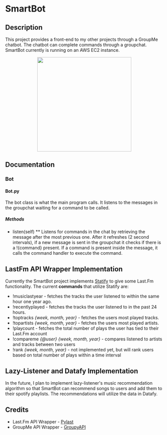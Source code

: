 # SmartBot

## Description
This project provides a front-end to my other projects through a GroupMe chatbot. The chatbot can complete commands through a groupchat. SmartBot currently is running on an AWS EC2 instance.

<p align="center">
  <img width="300" src="https://github.com/joshuarreid/SmartBot/blob/master/SmartBot.gif" />
</p>

## Documentation

### Bot

#### Bot.py
The bot class is what the main program calls. It listens to the messages in the groupchat waiting for a command to be called.

##### Methods

* listen(self)
** Listens for commands in the chat by retrieving the message after the most previous one. After it refreshes (2 second intervals), if a new message is sent in the groupchat it checks if there is a !{command} present. If a command is present inside the message, it calls the command handler to execute the command.



## LastFm API Wrapper Implementation
Currently the SmartBot project implements [Statify](https://github.com/joshuarreid/Statify) to give some Last.Fm functionality. The current **commands** that utilize Statify are:
* !musiclastyear - fetches the tracks the user listened to within the same hour one year ago.
* !recentlyplayed - fetches the tracks the user listened to in the past 24 hours.
* !toptracks *{week, month, year}* - fetches the users most played tracks. 
* !topartists *{week, month, year}* - fetches the users most played artists. 
* !playcount - fetches the total number of plays the user has tied to their Last.Fm account
* !compareme *{@user} {week, month, year}* - compares listened to artists and tracks between two users
* !rank *{week, month, year}* - not implemented yet, but will rank users based on total number of plays within a time interval

## Lazy-Listener and Datafy Implementation
In the future, I plan to implement lazy-listener's music recommendation algorithm so that SmartBot can recommend songs to users and add them to their spotify playlists. The recommendations will utilize the data in Datafy.

## Credits

* Last.Fm API Wrapper - [Pylast](https://github.com/pylast/pylast)
* GroupMe API Wrapper - [GroupyAPI](https://pypi.org/project/GroupyAPI/)






